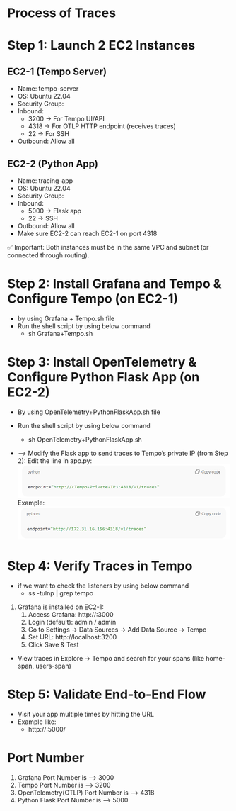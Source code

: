 # Process of Traces
# Step 1: Launch 2 EC2 Instances

## EC2-1 (Tempo Server)
* Name: tempo-server
* OS: Ubuntu 22.04
* Security Group:
* Inbound:
    * 3200 → For Tempo UI/API
    * 4318 → For OTLP HTTP endpoint (receives traces)
    * 22 → For SSH
* Outbound: Allow all

## EC2-2 (Python App)
* Name: tracing-app
* OS: Ubuntu 22.04
* Security Group:
* Inbound:
    * 5000 → Flask app
    * 22 → SSH
* Outbound: Allow all
* Make sure EC2-2 can reach EC2-1 on port 4318

✅ Important: Both instances must be in the same VPC and subnet (or connected through routing).

# Step 2: Install Grafana and Tempo & Configure Tempo (on EC2-1)

* by using Grafana + Tempo.sh file
* Run the shell script by using below command
    * sh Grafana+Tempo.sh

# Step 3: Install OpenTelemetry  & Configure Python Flask App (on EC2-2)

* By using OpenTelemetry+PythonFlaskApp.sh file
* Run the shell script by using below command
    * sh OpenTelemetry+PythonFlaskApp.sh

* --> Modify the Flask app to send traces to Tempo’s private IP (from Step 2):
Edit the line in app.py:
![alt text](image.png)
Example:
![alt text](image-1.png)

# Step 4: Verify Traces in Tempo 
* if we want to check the listeners by using below command
    * ss -tulnp | grep tempo

1. Grafana is installed on EC2-1:
    1. Access Grafana: http://<EC2-1-Public-IP>:3000
    2. Login (default): admin / admin
    3. Go to Settings → Data Sources → Add Data Source → Tempo
    4. Set URL: http://localhost:3200
    5. Click Save & Test
* View traces in Explore → Tempo and search for your spans (like home-span, users-span)

# Step 5: Validate End-to-End Flow
* Visit your app multiple times by hitting the URL
* Example like:
    * http://<EC2-2-Public-IP>:5000/ 

# Port Number
1. Grafana Port Number is --> 3000
2. Tempo Port Number is --> 3200
3. OpenTelemetry(OTLP) Port Number is --> 4318
4. Python Flask Port Number is --> 5000